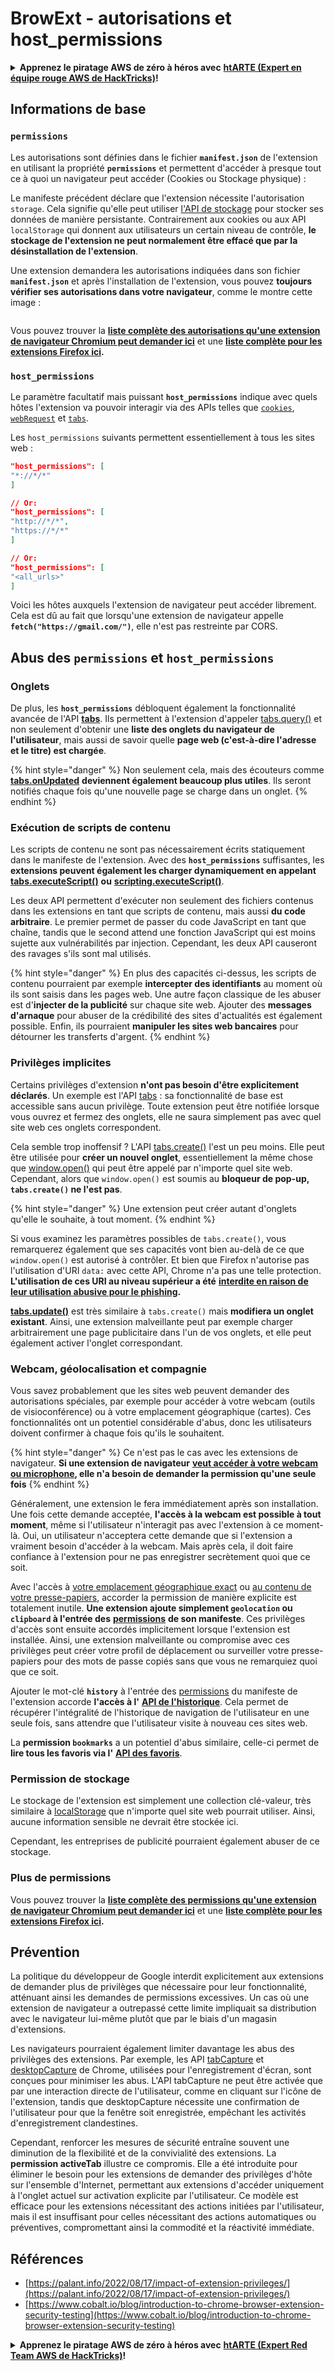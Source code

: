 # BrowExt - autorisations et host_permissions

<details>

<summary><strong>Apprenez le piratage AWS de zéro à héros avec</strong> <a href="https://training.hacktricks.xyz/courses/arte"><strong>htARTE (Expert en équipe rouge AWS de HackTricks)</strong></a><strong>!</strong></summary>

Autres façons de soutenir HackTricks :

* Si vous souhaitez voir votre **entreprise annoncée dans HackTricks** ou **télécharger HackTricks en PDF**, consultez les [**PLANS D'ABONNEMENT**](https://github.com/sponsors/carlospolop) !
* Obtenez le [**swag officiel PEASS & HackTricks**](https://peass.creator-spring.com)
* Découvrez [**La famille PEASS**](https://opensea.io/collection/the-peass-family), notre collection exclusive de [**NFTs**](https://opensea.io/collection/the-peass-family)
* **Rejoignez le** 💬 [**groupe Discord**](https://discord.gg/hRep4RUj7f) ou le [**groupe Telegram**](https://t.me/peass) ou **suivez-nous** sur **Twitter** 🐦 [**@carlospolopm**](https://twitter.com/hacktricks\_live)**.**
* **Partagez vos astuces de piratage en soumettant des PR aux** [**HackTricks**](https://github.com/carlospolop/hacktricks) et [**HackTricks Cloud**](https://github.com/carlospolop/hacktricks-cloud) dépôts GitHub.

</details>

## Informations de base

### **`permissions`**

Les autorisations sont définies dans le fichier **`manifest.json`** de l'extension en utilisant la propriété **`permissions`** et permettent d'accéder à presque tout ce à quoi un navigateur peut accéder (Cookies ou Stockage physique) :

Le manifeste précédent déclare que l'extension nécessite l'autorisation `storage`. Cela signifie qu'elle peut utiliser [l'API de stockage](https://developer.mozilla.org/en-US/docs/Mozilla/Add-ons/WebExtensions/API/storage) pour stocker ses données de manière persistante. Contrairement aux cookies ou aux API `localStorage` qui donnent aux utilisateurs un certain niveau de contrôle, **le stockage de l'extension ne peut normalement être effacé que par la désinstallation de l'extension**.

Une extension demandera les autorisations indiquées dans son fichier **`manifest.json`** et après l'installation de l'extension, vous pouvez **toujours vérifier ses autorisations dans votre navigateur**, comme le montre cette image :

<figure><img src="../../.gitbook/assets/image (18).png" alt=""><figcaption></figcaption></figure>

Vous pouvez trouver la [**liste complète des autorisations qu'une extension de navigateur Chromium peut demander ici**](https://developer.chrome.com/docs/extensions/develop/concepts/declare-permissions#permissions) et une [**liste complète pour les extensions Firefox ici**](https://developer.mozilla.org/en-US/docs/Mozilla/Add-ons/WebExtensions/manifest.json/permissions#api\_permissions)**.**

### `host_permissions`

Le paramètre facultatif mais puissant **`host_permissions`** indique avec quels hôtes l'extension va pouvoir interagir via des APIs telles que [`cookies`](https://developer.mozilla.org/en-US/docs/Mozilla/Add-ons/WebExtensions/API/cookies), [`webRequest`](https://developer.mozilla.org/en-US/docs/Mozilla/Add-ons/WebExtensions/API/webRequest) et [`tabs`](https://developer.mozilla.org/en-US/docs/Mozilla/Add-ons/WebExtensions/API/tabs).

Les `host_permissions` suivants permettent essentiellement à tous les sites web :
```json
"host_permissions": [
"*://*/*"
]

// Or:
"host_permissions": [
"http://*/*",
"https://*/*"
]

// Or:
"host_permissions": [
"<all_urls>"
]
```
Voici les hôtes auxquels l'extension de navigateur peut accéder librement. Cela est dû au fait que lorsqu'une extension de navigateur appelle **`fetch("https://gmail.com/")`**, elle n'est pas restreinte par CORS.

## Abus des `permissions` et `host_permissions`

### Onglets

De plus, les **`host_permissions`** débloquent également la fonctionnalité avancée de l'API [**tabs**](https://developer.mozilla.org/en-US/docs/Mozilla/Add-ons/WebExtensions/API/tabs). Ils permettent à l'extension d'appeler [tabs.query()](https://developer.mozilla.org/en-US/docs/Mozilla/Add-ons/WebExtensions/API/tabs/query) et non seulement d'obtenir une **liste des onglets du navigateur de l'utilisateur**, mais aussi de savoir quelle **page web (c'est-à-dire l'adresse et le titre) est chargée**.

{% hint style="danger" %}
Non seulement cela, mais des écouteurs comme [**tabs.onUpdated**](https://developer.mozilla.org/en-US/docs/Mozilla/Add-ons/WebExtensions/API/tabs/onUpdated) **deviennent également beaucoup plus utiles**. Ils seront notifiés chaque fois qu'une nouvelle page se charge dans un onglet.
{% endhint %}

### Exécution de scripts de contenu <a href="#running-content-scripts" id="running-content-scripts"></a>

Les scripts de contenu ne sont pas nécessairement écrits statiquement dans le manifeste de l'extension. Avec des **`host_permissions`** suffisantes, les **extensions peuvent également les charger dynamiquement en appelant** [**tabs.executeScript()**](https://developer.mozilla.org/en-US/docs/Mozilla/Add-ons/WebExtensions/API/tabs/executeScript) **ou** [**scripting.executeScript()**](https://developer.mozilla.org/en-US/docs/Mozilla/Add-ons/WebExtensions/API/scripting/executeScript).

Les deux API permettent d'exécuter non seulement des fichiers contenus dans les extensions en tant que scripts de contenu, mais aussi **du code arbitraire**. Le premier permet de passer du code JavaScript en tant que chaîne, tandis que le second attend une fonction JavaScript qui est moins sujette aux vulnérabilités par injection. Cependant, les deux API causeront des ravages s'ils sont mal utilisés.

{% hint style="danger" %}
En plus des capacités ci-dessus, les scripts de contenu pourraient par exemple **intercepter des identifiants** au moment où ils sont saisis dans les pages web. Une autre façon classique de les abuser est d'**injecter de la publicité** sur chaque site web. Ajouter des **messages d'arnaque** pour abuser de la crédibilité des sites d'actualités est également possible. Enfin, ils pourraient **manipuler les sites web bancaires** pour détourner les transferts d'argent.
{% endhint %}

### Privilèges implicites <a href="#implicit-privileges" id="implicit-privileges"></a>

Certains privilèges d'extension **n'ont pas besoin d'être explicitement déclarés**. Un exemple est l'API [tabs](https://developer.mozilla.org/en-US/docs/Mozilla/Add-ons/WebExtensions/API/tabs) : sa fonctionnalité de base est accessible sans aucun privilège. Toute extension peut être notifiée lorsque vous ouvrez et fermez des onglets, elle ne saura simplement pas avec quel site web ces onglets correspondent.

Cela semble trop inoffensif ? L'API [tabs.create()](https://developer.mozilla.org/en-US/docs/Mozilla/Add-ons/WebExtensions/API/tabs/create) l'est un peu moins. Elle peut être utilisée pour **créer un nouvel onglet**, essentiellement la même chose que [window.open()](https://developer.mozilla.org/en-US/docs/Web/API/Window/open) qui peut être appelé par n'importe quel site web. Cependant, alors que `window.open()` est soumis au **bloqueur de pop-up, `tabs.create()` ne l'est pas**.

{% hint style="danger" %}
Une extension peut créer autant d'onglets qu'elle le souhaite, à tout moment.
{% endhint %}

Si vous examinez les paramètres possibles de `tabs.create()`, vous remarquerez également que ses capacités vont bien au-delà de ce que `window.open()` est autorisé à contrôler. Et bien que Firefox n'autorise pas l'utilisation d'URI `data:` avec cette API, Chrome n'a pas une telle protection. **L'utilisation de ces URI au niveau supérieur a été** [**interdite en raison de leur utilisation abusive pour le phishing**](https://bugzilla.mozilla.org/show\_bug.cgi?id=1331351)**.**

[**tabs.update()**](https://developer.mozilla.org/en-US/docs/Mozilla/Add-ons/WebExtensions/API/tabs/update) est très similaire à `tabs.create()` mais **modifiera un onglet existant**. Ainsi, une extension malveillante peut par exemple charger arbitrairement une page publicitaire dans l'un de vos onglets, et elle peut également activer l'onglet correspondant.

### Webcam, géolocalisation et compagnie <a href="#webcam-geolocation-and-friends" id="webcam-geolocation-and-friends"></a>

Vous savez probablement que les sites web peuvent demander des autorisations spéciales, par exemple pour accéder à votre webcam (outils de visioconférence) ou à votre emplacement géographique (cartes). Ces fonctionnalités ont un potentiel considérable d'abus, donc les utilisateurs doivent confirmer à chaque fois qu'ils le souhaitent.

{% hint style="danger" %}
Ce n'est pas le cas avec les extensions de navigateur. **Si une extension de navigateur** [**veut accéder à votre webcam ou microphone**](https://developer.mozilla.org/en-US/docs/Web/API/MediaDevices/getUserMedia)**, elle n'a besoin de demander la permission qu'une seule fois**
{% endhint %}

Généralement, une extension le fera immédiatement après son installation. Une fois cette demande acceptée, **l'accès à la webcam est possible à tout moment**, même si l'utilisateur n'interagit pas avec l'extension à ce moment-là. Oui, un utilisateur n'acceptera cette demande que si l'extension a vraiment besoin d'accéder à la webcam. Mais après cela, il doit faire confiance à l'extension pour ne pas enregistrer secrètement quoi que ce soit.

Avec l'accès à [votre emplacement géographique exact](https://developer.mozilla.org/en-US/docs/Web/API/Geolocation) ou [au contenu de votre presse-papiers](https://developer.mozilla.org/en-US/docs/Web/API/Clipboard\_API), accorder la permission de manière explicite est totalement inutile. **Une extension ajoute simplement `geolocation` ou `clipboard` à l'entrée des** [**permissions**](https://developer.mozilla.org/en-US/docs/Mozilla/Add-ons/WebExtensions/manifest.json/permissions) **de son manifeste**. Ces privilèges d'accès sont ensuite accordés implicitement lorsque l'extension est installée. Ainsi, une extension malveillante ou compromise avec ces privilèges peut créer votre profil de déplacement ou surveiller votre presse-papiers pour des mots de passe copiés sans que vous ne remarquiez quoi que ce soit.

Ajouter le mot-clé **`history`** à l'entrée des [permissions](https://developer.mozilla.org/en-US/docs/Mozilla/Add-ons/WebExtensions/manifest.json/permissions) du manifeste de l'extension accorde **l'accès à l'** [**API de l'historique**](https://developer.mozilla.org/en-US/docs/Mozilla/Add-ons/WebExtensions/API/history). Cela permet de récupérer l'intégralité de l'historique de navigation de l'utilisateur en une seule fois, sans attendre que l'utilisateur visite à nouveau ces sites web.

La **permission `bookmarks`** a un potentiel d'abus similaire, celle-ci permet de **lire tous les favoris via l'** [**API des favoris**](https://developer.mozilla.org/en-US/docs/Mozilla/Add-ons/WebExtensions/API/bookmarks).

### Permission de stockage <a href="#the-storage-permission" id="the-storage-permission"></a>

Le stockage de l'extension est simplement une collection clé-valeur, très similaire à [localStorage](https://developer.mozilla.org/en-US/docs/Web/API/Window/localStorage) que n'importe quel site web pourrait utiliser. Ainsi, aucune information sensible ne devrait être stockée ici.

Cependant, les entreprises de publicité pourraient également abuser de ce stockage.

### Plus de permissions

Vous pouvez trouver la [**liste complète des permissions qu'une extension de navigateur Chromium peut demander ici**](https://developer.chrome.com/docs/extensions/develop/concepts/declare-permissions#permissions) et une [**liste complète pour les extensions Firefox ici**](https://developer.mozilla.org/en-US/docs/Mozilla/Add-ons/WebExtensions/manifest.json/permissions#api\_permissions)**.**

## Prévention <a href="#why-not-restrict-extension-privileges" id="why-not-restrict-extension-privileges"></a>

La politique du développeur de Google interdit explicitement aux extensions de demander plus de privilèges que nécessaire pour leur fonctionnalité, atténuant ainsi les demandes de permissions excessives. Un cas où une extension de navigateur a outrepassé cette limite impliquait sa distribution avec le navigateur lui-même plutôt que par le biais d'un magasin d'extensions.

Les navigateurs pourraient également limiter davantage les abus des privilèges des extensions. Par exemple, les API [tabCapture](https://developer.chrome.com/docs/extensions/reference/tabCapture/) et [desktopCapture](https://developer.chrome.com/docs/extensions/reference/desktopCapture/) de Chrome, utilisées pour l'enregistrement d'écran, sont conçues pour minimiser les abus. L'API tabCapture ne peut être activée que par une interaction directe de l'utilisateur, comme en cliquant sur l'icône de l'extension, tandis que desktopCapture nécessite une confirmation de l'utilisateur pour que la fenêtre soit enregistrée, empêchant les activités d'enregistrement clandestines.

Cependant, renforcer les mesures de sécurité entraîne souvent une diminution de la flexibilité et de la convivialité des extensions. La **permission activeTab** illustre ce compromis. Elle a été introduite pour éliminer le besoin pour les extensions de demander des privilèges d'hôte sur l'ensemble d'Internet, permettant aux extensions d'accéder uniquement à l'onglet actuel sur activation explicite par l'utilisateur. Ce modèle est efficace pour les extensions nécessitant des actions initiées par l'utilisateur, mais il est insuffisant pour celles nécessitant des actions automatiques ou préventives, compromettant ainsi la commodité et la réactivité immédiate.
## **Références**

* [https://palant.info/2022/08/17/impact-of-extension-privileges/](https://palant.info/2022/08/17/impact-of-extension-privileges/)
* [https://www.cobalt.io/blog/introduction-to-chrome-browser-extension-security-testing](https://www.cobalt.io/blog/introduction-to-chrome-browser-extension-security-testing)

<details>

<summary><strong>Apprenez le piratage AWS de zéro à héros avec</strong> <a href="https://training.hacktricks.xyz/courses/arte"><strong>htARTE (Expert Red Team AWS de HackTricks)</strong></a><strong>!</strong></summary>

Autres façons de soutenir HackTricks :

* Si vous souhaitez voir votre **entreprise annoncée dans HackTricks** ou **télécharger HackTricks en PDF**, consultez les [**PLANS D'ABONNEMENT**](https://github.com/sponsors/carlospolop)!
* Obtenez le [**swag officiel PEASS & HackTricks**](https://peass.creator-spring.com)
* Découvrez [**La famille PEASS**](https://opensea.io/collection/the-peass-family), notre collection exclusive de [**NFTs**](https://opensea.io/collection/the-peass-family)
* **Rejoignez le** 💬 [**groupe Discord**](https://discord.gg/hRep4RUj7f) ou le [**groupe Telegram**](https://t.me/peass) ou **suivez-nous** sur **Twitter** 🐦 [**@carlospolopm**](https://twitter.com/hacktricks\_live)**.**
* **Partagez vos astuces de piratage en soumettant des PR aux** [**HackTricks**](https://github.com/carlospolop/hacktricks) et [**HackTricks Cloud**](https://github.com/carlospolop/hacktricks-cloud) dépôts github.

</details>
